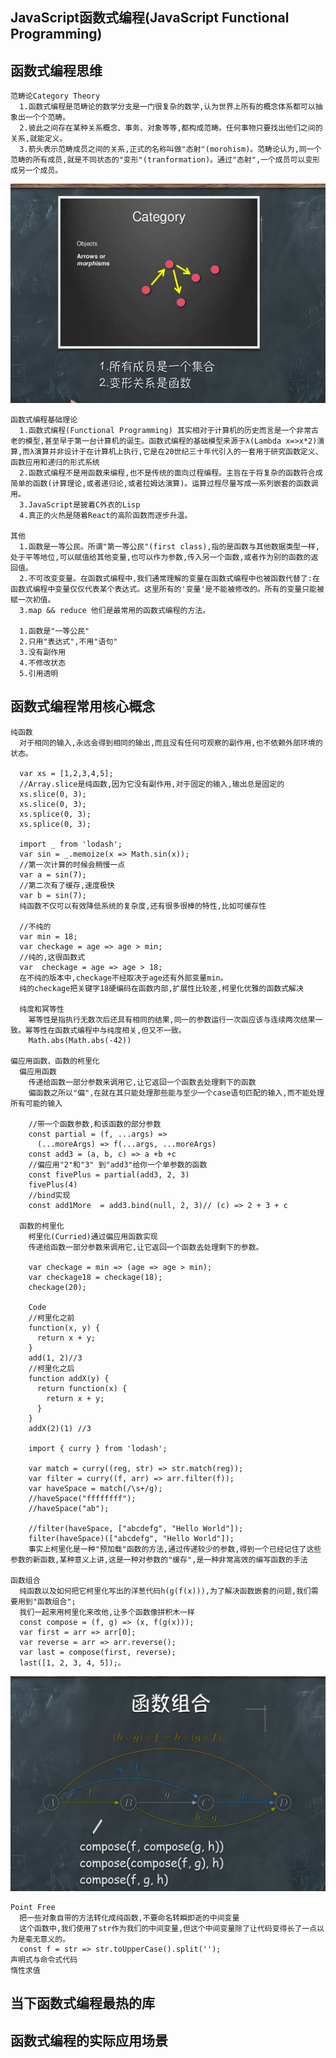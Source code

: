 ## JavaScript函数式编程(JavaScript Functional Programming)

## 函数式编程思维
    范畴论Category Theory
      1.函数式编程是范畴论的数学分支是一门很复杂的数学,认为世界上所有的概念体系都可以抽象出一个个范畴。
      2.彼此之间存在某种关系概念、事务、对象等等,都构成范畴。任何事物只要找出他们之间的关系,就能定义。
      3.箭头表示范畴成员之间的关系,正式的名称叫做"态射"(morohism)。范畴论认为,同一个范畴的所有成员,就是不同状态的"变形"(tranformation)。通过"态射",一个成员可以变形成另一个成员。
![](images/category.png)
    
    函数式编程基础理论
      1.函数式编程(Functional Programming) 其实相对于计算机的历史而言是一个非常古老的模型,甚至早于第一台计算机的诞生。函数式编程的基础模型来源于λ(Lambda x=>x*2)演算,而λ演算并非设计于在计算机上执行,它是在20世纪三十年代引入的一套用于研究函数定义、函数应用和递归的形式系统
      2.函数式编程不是用函数来编程,也不是传统的面向过程编程。主旨在于将复杂的函数符合成简单的函数(计算理论,或者递归论,或者拉姆达演算)。运算过程尽量写成一系列嵌套的函数调用。
      3.JavaScript是披着C外衣的Lisp
      4.真正的火热是随着React的高阶函数而逐步升温。

    其他
      1.函数是一等公民。所谓"第一等公民"(first class),指的是函数与其他数据类型一样,处于平等地位,可以赋值给其他变量,也可以作为参数,传入另一个函数,或者作为别的函数的返回值。
      2.不可改变变量。在函数式编程中,我们通常理解的变量在函数式编程中也被函数代替了:在函数式编程中变量仅仅代表某个表达式。这里所有的'变量'是不能被修改的。所有的变量只能被赋一次初值。
      3.map && reduce 他们是最常用的函数式编程的方法。
      
      1.函数是"一等公民"
      2.只用"表达式",不用"语句"
      3.没有副作用
      4.不修改状态
      5.引用透明
## 函数式编程常用核心概念
    纯函数
      对于相同的输入,永远会得到相同的输出,而且没有任何可观察的副作用,也不依赖外部环境的状态。

      var xs = [1,2,3,4,5];
      //Array.slice是纯函数,因为它没有副作用,对于固定的输入,输出总是固定的
      xs.slice(0, 3);
      xs.slice(0, 3);
      xs.splice(0, 3);
      xs.splice(0, 3);
      
      import _ from 'lodash';
      var sin = _.memoize(x => Math.sin(x));
      //第一次计算的时候会稍慢一点
      var a = sin(7);
      //第二次有了缓存,速度极快
      var b = sin(7);
      纯函数不仅可以有效降低系统的复杂度,还有很多很棒的特性,比如可缓存性

      //不纯的
      var min = 18;
      var checkage = age => age > min;
      //纯的,这很函数式
      var  checkage = age => age > 18;
      在不纯的版本中,checkage不经取决于age还有外部变量min。
      纯的checkage把关键字18硬编码在函数内部,扩展性比较差,柯里化优雅的函数式解决

      纯度和冥等性
        幂等性是指执行无数次后还具有相同的结果,同一的参数运行一次函应该与连续两次结果一致。幂等性在函数式编程中与纯度相关,但又不一致。
        Math.abs(Math.abs(-42))
        
    偏应用函数、函数的柯里化
      偏应用函数
        传递给函数一部分参数来调用它,让它返回一个函数去处理剩下的函数
        偏函数之所以"偏",在就在其只能处理那些能与至少一个case语句匹配的输入,而不能处理所有可能的输入

        //带一个函数参数,和该函数的部分参数
        const partial = (f, ...args) => 
          (...moreArgs) => f(...args, ...moreArgs)
        const add3 = (a, b, c) => a +b +c
        //偏应用"2"和"3" 到"add3"给你一个单参数的函数
        const fivePlus = partial(add3, 2, 3)
        fivePlus(4)
        //bind实现
        const add1More  = add3.bind(null, 2, 3)// (c) => 2 + 3 + c
      
      函数的柯里化
        柯里化(Curried)通过偏应用函数实现
        传递给函数一部分参数来调用它,让它返回一个函数去处理剩下的参数。

        var checkage = min => (age => age > min);
        var checkage18 = checkage(18);
        checkage(20);

        Code
        //柯里化之前
        function(x, y) {
          return x + y;
        }
        add(1, 2)//3
        //柯里化之后
        function addX(y) {
          return function(x) {
            return x + y;
          }
        }
        addX(2)(1) //3

        import { curry } from 'lodash';

        var match = curry((reg, str) => str.match(reg));
        var filter = curry((f, arr) => arr.filter(f));
        var haveSpace = match(/\s+/g);
        //haveSpace("ffffffff");
        //haveSpace("ab");

        //filter(haveSpace, ["abcdefg", "Hello World"]);
        filter(haveSpace)(["abcdefg", "Hello World"]);
        事实上柯里化是一种"预加载"函数的方法,通过传递较少的参数,得到一个已经记住了这些参数的新函数,某种意义上讲,这是一种对参数的"缓存",是一种非常高效的编写函数的手法

    函数组合
      纯函数以及如何把它柯里化写出的洋葱代码h(g(f(x))),为了解决函数嵌套的问题,我们需要用到"函数组合";
      我们一起来用柯里化来改他,让多个函数像拼积木一样
      const compose = (f, g) => (x, f(g(x)));
      var first = arr => arr[0];
      var reverse = arr => arr.reverse();
      var last = compose(first, reverse);
      last([1, 2, 3, 4, 5]);。
![](images/函数组合.png)

    Point Free
      把一些对象自带的方法转化成纯函数,不要命名转瞬即逝的中间变量
      这个函数中,我们使用了str作为我们的中间变量,但这个中间变量除了让代码变得长了一点以为是毫无意义的。
      const f = str => str.toUpperCase().split('');
    声明式与命令式代码
    惰性求值
## 当下函数式编程最热的库

## 函数式编程的实际应用场景